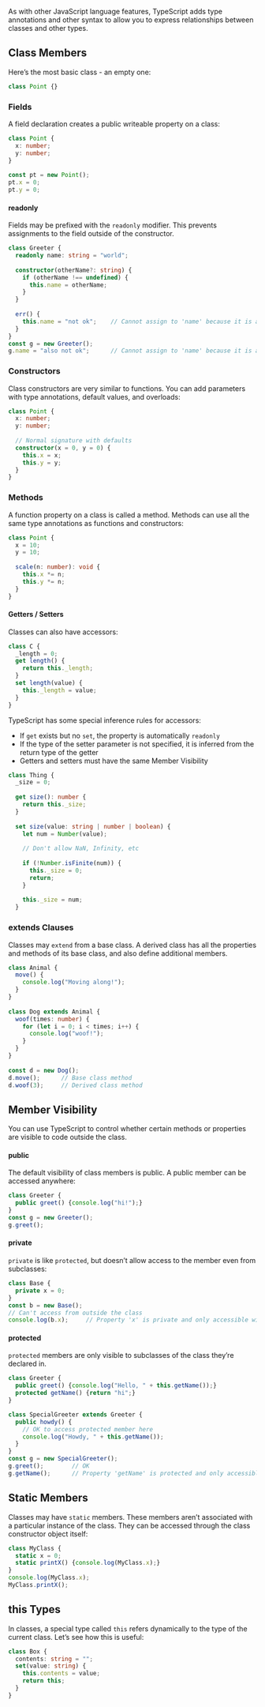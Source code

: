 <link rel="stylesheet" href="https://cdn.jsdelivr.net/npm/bootstrap-icons@1.5.0/font/bootstrap-icons.css">
<link rel="stylesheet" href="../../lib/doc_style.css">

As with other JavaScript language features, TypeScript adds type annotations and other syntax to allow you to express relationships between classes and other types.

## Class Members
Here’s the most basic class - an empty one:
```ts
class Point {}
```

### Fields
A field declaration creates a public writeable property on a class:
```ts
class Point {
  x: number;
  y: number;
}
 
const pt = new Point();
pt.x = 0;
pt.y = 0;
```

#### readonly
Fields may be prefixed with the `readonly` modifier. This prevents assignments to the field outside of the constructor.
```ts
class Greeter {
  readonly name: string = "world";
 
  constructor(otherName?: string) {
    if (otherName !== undefined) {
      this.name = otherName;
    }
  }
 
  err() {
    this.name = "not ok";    // Cannot assign to 'name' because it is a read-only property.
  }
}
const g = new Greeter();
g.name = "also not ok";      // Cannot assign to 'name' because it is a read-only property.
```

### Constructors
Class constructors are very similar to functions. You can add parameters with type annotations, default values, and overloads:
```ts
class Point {
  x: number;
  y: number;
 
  // Normal signature with defaults
  constructor(x = 0, y = 0) {
    this.x = x;
    this.y = y;
  }
}
```

### Methods
A function property on a class is called a method. Methods can use all the same type annotations as functions and constructors:
```ts
class Point {
  x = 10;
  y = 10;
 
  scale(n: number): void {
    this.x *= n;
    this.y *= n;
  }
}
```

#### Getters / Setters
Classes can also have accessors:
```ts
class C {
  _length = 0;
  get length() {
    return this._length;
  }
  set length(value) {
    this._length = value;
  }
}
```
TypeScript has some special inference rules for accessors:
* If `get` exists but no `set`, the property is automatically `readonly`
* If the type of the setter parameter is not specified, it is inferred from the return type of the getter
* Getters and setters must have the same Member Visibility
```ts
class Thing {
  _size = 0;
 
  get size(): number {
    return this._size;
  }
 
  set size(value: string | number | boolean) {
    let num = Number(value);
 
    // Don't allow NaN, Infinity, etc
 
    if (!Number.isFinite(num)) {
      this._size = 0;
      return;
    }
 
    this._size = num;
  }
```

### extends Clauses
Classes may `extend` from a base class. A derived class has all the properties and methods of its base class, and also define additional members.
```ts
class Animal {
  move() {
    console.log("Moving along!");
  }
}
 
class Dog extends Animal {
  woof(times: number) {
    for (let i = 0; i < times; i++) {
      console.log("woof!");
    }
  }
}
 
const d = new Dog();
d.move();      // Base class method
d.woof(3);     // Derived class method
```

## Member Visibility
You can use TypeScript to control whether certain methods or properties are visible to code outside the class.

#### public
The default visibility of class members is public. A public member can be accessed anywhere:
```ts
class Greeter {
  public greet() {console.log("hi!");}
}
const g = new Greeter();
g.greet();
```

#### private
`private` is like `protected`, but doesn’t allow access to the member even from subclasses:
```ts
class Base {
  private x = 0;
}
const b = new Base();
// Can't access from outside the class
console.log(b.x);     // Property 'x' is private and only accessible within class 'Base'.
```

#### protected
`protected` members are only visible to subclasses of the class they’re declared in.
```ts
class Greeter {
  public greet() {console.log("Hello, " + this.getName());}
  protected getName() {return "hi";}
}

class SpecialGreeter extends Greeter {
  public howdy() {
    // OK to access protected member here
    console.log("Howdy, " + this.getName());
  }
}
const g = new SpecialGreeter();
g.greet();        // OK
g.getName();      // Property 'getName' is protected and only accessible within class 'Greeter' and its subclasses.
```

## Static Members
Classes may have `static` members. These members aren’t associated with a particular instance of the class. They can be accessed through the class constructor object itself:
```ts
class MyClass {
  static x = 0;
  static printX() {console.log(MyClass.x);}
}
console.log(MyClass.x);
MyClass.printX();
```

## this Types
In classes, a special type called `this` refers dynamically to the type of the current class. Let’s see how this is useful:
```ts
class Box {
  contents: string = "";
  set(value: string) {
    this.contents = value;
    return this;
  }
}
```






